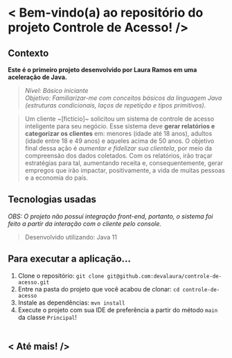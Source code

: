 # < Bem-vindo(a) ao repositório do projeto Controle de Acesso! />

## Contexto

**Este é o primeiro projeto desenvolvido por Laura Ramos em uma aceleração de Java.**
> *Nível: Básico iniciante*<br/>
> *Objetivo: Familiarizar-me com conceitos básicos da linguagem Java (estruturas condicionais, laços de repetição e tipos primitivos).*

> Um cliente ~[fictício]~ solicitou um sistema de controle de acesso inteligente para seu negócio. Esse sistema deve **gerar relatórios e categorizar os clientes** em: menores (idade até 18 anos), adultos (idade entre 18 e 49 anos) e aqueles acima de 50 anos. O objetivo final dessa ação é *aumentar e fidelizar sua clientela*, por meio da compreensão dos dados coletados. Com os relatórios, irão traçar estratégias para tal, aumentando receita e, consequentemente, gerar empregos que irão impactar, positivamente, a vida de muitas pessoas e a economia do país.

## Tecnologias usadas

*OBS: O projeto não possui integração front-end, portanto, o sistema foi feito a partir da interação com o cliente pelo console.*

> Desenvolvido utilizando: Java 11


## Para executar a aplicação...

  1. Clone o repositório: `git clone git@github.com:devalaura/controle-de-acesso.git`
  2. Entre na pasta do projeto que você acabou de clonar: `cd controle-de-acesso`
  3. Instale as dependências: `mvn install`
  4. Execute o projeto com sua IDE de preferência a partir do método `main` da classe `Principal`!
<br/><br/>
## < Até mais! />
